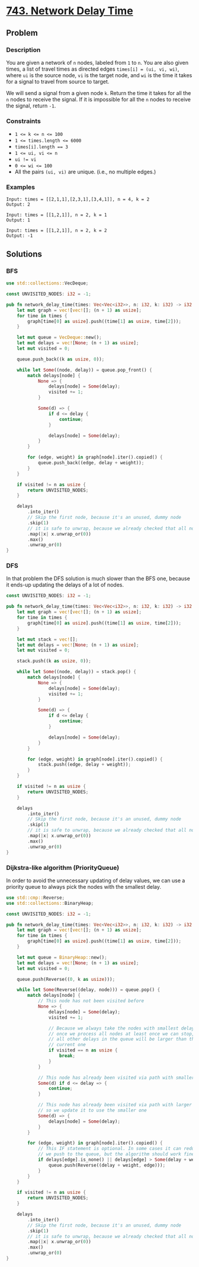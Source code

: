 # [743. Network Delay Time](https://leetcode.com/problems/network-delay-time/)

## Problem

### Description

You are given a network of `n` nodes, labeled from `1` to `n`. You are also
given times, a list of travel times as directed edges `times[i] = (ui, vi, wi)`,
where `ui` is the source node, `vi` is the target node, and `wi` is the time it
takes for a signal to travel from source to target.

We will send a signal from a given node `k`. Return the time it takes for all
the `n` nodes to receive the signal. If it is impossible for all the `n` nodes
to receive the signal, return `-1`.

### Constraints

* `1 <= k <= n <= 100`
* `1 <= times.length <= 6000`
* `times[i].length == 3`
* `1 <= ui, vi <= n`
* `ui != vi`
* `0 <= wi <= 100`
* All the pairs `(ui, vi)` are unique. (i.e., no multiple edges.)

### Examples

```text
Input: times = [[2,1,1],[2,3,1],[3,4,1]], n = 4, k = 2
Output: 2
```

```text
Input: times = [[1,2,1]], n = 2, k = 1
Output: 1
```

```text
Input: times = [[1,2,1]], n = 2, k = 2
Output: -1
```

## Solutions

### BFS

```rust
use std::collections::VecDeque;

const UNVISITED_NODES: i32 = -1;

pub fn network_delay_time(times: Vec<Vec<i32>>, n: i32, k: i32) -> i32 {
    let mut graph = vec![vec![]; (n + 1) as usize];
    for time in times {
        graph[time[0] as usize].push((time[1] as usize, time[2]));
    }

    let mut queue = VecDeque::new();
    let mut delays = vec![None; (n + 1) as usize];
    let mut visited = 0;

    queue.push_back((k as usize, 0));

    while let Some((node, delay)) = queue.pop_front() {
        match delays[node] {
            None => {
                delays[node] = Some(delay);
                visited += 1;
            }

            Some(d) => {
                if d <= delay {
                    continue;
                }

                delays[node] = Some(delay);
            }
        }

        for (edge, weight) in graph[node].iter().copied() {
            queue.push_back((edge, delay + weight));
        }
    }

    if visited != n as usize {
        return UNVISITED_NODES;
    }

    delays
        .into_iter()
        // Skip the first node, because it's an unused, dummy node
        .skip(1)
        // it is safe to unwrap, because we already checked that all nodes have values
        .map(|x| x.unwrap_or(0))
        .max()
        .unwrap_or(0)
}
```

### DFS

In that problem the DFS solution is much slower than the BFS one, because it
ends-up updating the delays of a lot of nodes.

```rust
const UNVISITED_NODES: i32 = -1;

pub fn network_delay_time(times: Vec<Vec<i32>>, n: i32, k: i32) -> i32 {
    let mut graph = vec![vec![]; (n + 1) as usize];
    for time in times {
        graph[time[0] as usize].push((time[1] as usize, time[2]));
    }

    let mut stack = vec![];
    let mut delays = vec![None; (n + 1) as usize];
    let mut visited = 0;

    stack.push((k as usize, 0));

    while let Some((node, delay)) = stack.pop() {
        match delays[node] {
            None => {
                delays[node] = Some(delay);
                visited += 1;
            }

            Some(d) => {
                if d <= delay {
                    continue;
                }

                delays[node] = Some(delay);
            }
        }

        for (edge, weight) in graph[node].iter().copied() {
            stack.push((edge, delay + weight));
        }
    }

    if visited != n as usize {
        return UNVISITED_NODES;
    }

    delays
        .into_iter()
        // Skip the first node, because it's an unused, dummy node
        .skip(1)
        // it is safe to unwrap, because we already checked that all nodes have values
        .map(|x| x.unwrap_or(0))
        .max()
        .unwrap_or(0)
}
```

### Dijkstra-like algorithm (PriorityQueue)

In order to avoid the unnecessary updating of delay values, we can use a
priority queue to always pick the nodes with the smallest delay.

```rust
use std::cmp::Reverse;
use std::collections::BinaryHeap;

const UNVISITED_NODES: i32 = -1;

pub fn network_delay_time(times: Vec<Vec<i32>>, n: i32, k: i32) -> i32 {
    let mut graph = vec![vec![]; (n + 1) as usize];
    for time in times {
        graph[time[0] as usize].push((time[1] as usize, time[2]));
    }

    let mut queue = BinaryHeap::new();
    let mut delays = vec![None; (n + 1) as usize];
    let mut visited = 0;

    queue.push(Reverse((0, k as usize)));

    while let Some(Reverse((delay, node))) = queue.pop() {
        match delays[node] {
            // This node has not been visited before
            None => {
                delays[node] = Some(delay);
                visited += 1;

                // Because we always take the nodes with smallest delay first,
                // once we process all nodes at least once we can stop, because
                // all other delays in the queue will be larger than the the
                // current one
                if visited == n as usize {
                    break;
                }
            }

            // This node has already been visited via path with smaller delay
            Some(d) if d <= delay => {
                continue;
            }

            // This node has already been visited via path with larger delay,
            // so we update it to use the smaller one
            Some(d) => {
                delays[node] = Some(delay);
            }
        }

        for (edge, weight) in graph[node].iter().copied() {
            // This IF statement is optional. In some cases it can reduce the number of nodes
            // we push to the queue, but the algorithm should work fine without it.
            if delays[edge].is_none() || delays[edge] > Some(delay + weight) {
                queue.push(Reverse((delay + weight, edge)));
            }
        }
    }

    if visited != n as usize {
        return UNVISITED_NODES;
    }

    delays
        .into_iter()
        // Skip the first node, because it's an unused, dummy node
        .skip(1)
        // it is safe to unwrap, because we already checked that all nodes have values
        .map(|x| x.unwrap_or(0))
        .max()
        .unwrap_or(0)
}
```
